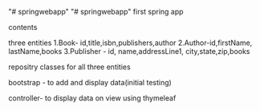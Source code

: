 "# springwebapp" 
"# springwebapp" 
first spring app

contents

three entities
1.Book- id,title,isbn,publishers,author
2.Author-id,firstName, lastName,books
3.Publisher - id, name,addressLine1, city,state,zip,books

repositry classes for all three entities

bootstrap - to add and display data(initial testing)

controller- to display data on view using thymeleaf
